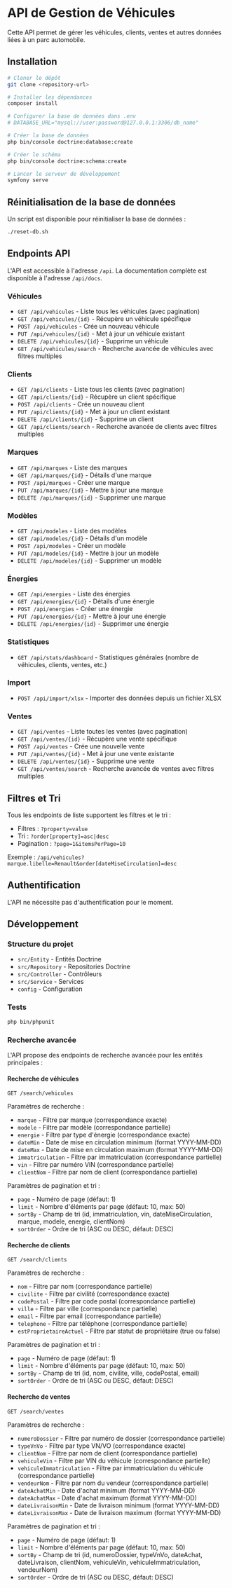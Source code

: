 # API de Gestion de Véhicules

Cette API permet de gérer les véhicules, clients, ventes et autres données liées à un parc automobile.

## Installation

```bash
# Cloner le dépôt
git clone <repository-url>

# Installer les dépendances
composer install

# Configurer la base de données dans .env
# DATABASE_URL="mysql://user:password@127.0.0.1:3306/db_name"

# Créer la base de données
php bin/console doctrine:database:create

# Créer le schéma
php bin/console doctrine:schema:create

# Lancer le serveur de développement
symfony serve
```

## Réinitialisation de la base de données

Un script est disponible pour réinitialiser la base de données :

```bash
./reset-db.sh
```

## Endpoints API

L'API est accessible à l'adresse `/api`. La documentation complète est disponible à l'adresse `/api/docs`.

### Véhicules

- `GET /api/vehicules` - Liste tous les véhicules (avec pagination)
- `GET /api/vehicules/{id}` - Récupère un véhicule spécifique
- `POST /api/vehicules` - Crée un nouveau véhicule
- `PUT /api/vehicules/{id}` - Met à jour un véhicule existant
- `DELETE /api/vehicules/{id}` - Supprime un véhicule
- `GET /api/vehicules/search` - Recherche avancée de véhicules avec filtres multiples

### Clients

- `GET /api/clients` - Liste tous les clients (avec pagination)
- `GET /api/clients/{id}` - Récupère un client spécifique
- `POST /api/clients` - Crée un nouveau client
- `PUT /api/clients/{id}` - Met à jour un client existant
- `DELETE /api/clients/{id}` - Supprime un client
- `GET /api/clients/search` - Recherche avancée de clients avec filtres multiples

### Marques

- `GET /api/marques` - Liste des marques
- `GET /api/marques/{id}` - Détails d'une marque
- `POST /api/marques` - Créer une marque
- `PUT /api/marques/{id}` - Mettre à jour une marque
- `DELETE /api/marques/{id}` - Supprimer une marque

### Modèles

- `GET /api/modeles` - Liste des modèles
- `GET /api/modeles/{id}` - Détails d'un modèle
- `POST /api/modeles` - Créer un modèle
- `PUT /api/modeles/{id}` - Mettre à jour un modèle
- `DELETE /api/modeles/{id}` - Supprimer un modèle

### Énergies

- `GET /api/energies` - Liste des énergies
- `GET /api/energies/{id}` - Détails d'une énergie
- `POST /api/energies` - Créer une énergie
- `PUT /api/energies/{id}` - Mettre à jour une énergie
- `DELETE /api/energies/{id}` - Supprimer une énergie

### Statistiques

- `GET /api/stats/dashboard` - Statistiques générales (nombre de véhicules, clients, ventes, etc.)

### Import

- `POST /api/import/xlsx` - Importer des données depuis un fichier XLSX

### Ventes

- `GET /api/ventes` - Liste toutes les ventes (avec pagination)
- `GET /api/ventes/{id}` - Récupère une vente spécifique
- `POST /api/ventes` - Crée une nouvelle vente
- `PUT /api/ventes/{id}` - Met à jour une vente existante
- `DELETE /api/ventes/{id}` - Supprime une vente
- `GET /api/ventes/search` - Recherche avancée de ventes avec filtres multiples

## Filtres et Tri

Tous les endpoints de liste supportent les filtres et le tri :

- Filtres : `?property=value`
- Tri : `?order[property]=asc|desc`
- Pagination : `?page=1&itemsPerPage=10`

Exemple : `/api/vehicules?marque.libelle=Renault&order[dateMiseCirculation]=desc`

## Authentification

L'API ne nécessite pas d'authentification pour le moment.

## Développement

### Structure du projet

- `src/Entity` - Entités Doctrine
- `src/Repository` - Repositories Doctrine
- `src/Controller` - Contrôleurs
- `src/Service` - Services
- `config` - Configuration

### Tests

  ```bash
php bin/phpunit
```

### Recherche avancée

L'API propose des endpoints de recherche avancée pour les entités principales :

#### Recherche de véhicules
`GET /search/vehicules`

Paramètres de recherche :
- `marque` - Filtre par marque (correspondance exacte)
- `modele` - Filtre par modèle (correspondance partielle)
- `energie` - Filtre par type d'énergie (correspondance exacte)
- `dateMin` - Date de mise en circulation minimum (format YYYY-MM-DD)
- `dateMax` - Date de mise en circulation maximum (format YYYY-MM-DD)
- `immatriculation` - Filtre par immatriculation (correspondance partielle)
- `vin` - Filtre par numéro VIN (correspondance partielle)
- `clientNom` - Filtre par nom de client (correspondance partielle)

Paramètres de pagination et tri :
- `page` - Numéro de page (défaut: 1)
- `limit` - Nombre d'éléments par page (défaut: 10, max: 50)
- `sortBy` - Champ de tri (id, immatriculation, vin, dateMiseCirculation, marque, modele, energie, clientNom)
- `sortOrder` - Ordre de tri (ASC ou DESC, défaut: DESC)

#### Recherche de clients
`GET /search/clients`

Paramètres de recherche :
- `nom` - Filtre par nom (correspondance partielle)
- `civilite` - Filtre par civilité (correspondance exacte)
- `codePostal` - Filtre par code postal (correspondance partielle)
- `ville` - Filtre par ville (correspondance partielle)
- `email` - Filtre par email (correspondance partielle)
- `telephone` - Filtre par téléphone (correspondance partielle)
- `estProprietaireActuel` - Filtre par statut de propriétaire (true ou false)

Paramètres de pagination et tri :
- `page` - Numéro de page (défaut: 1)
- `limit` - Nombre d'éléments par page (défaut: 10, max: 50)
- `sortBy` - Champ de tri (id, nom, civilite, ville, codePostal, email)
- `sortOrder` - Ordre de tri (ASC ou DESC, défaut: DESC)

#### Recherche de ventes
`GET /search/ventes`

Paramètres de recherche :
- `numeroDossier` - Filtre par numéro de dossier (correspondance partielle)
- `typeVnVo` - Filtre par type VN/VO (correspondance exacte)
- `clientNom` - Filtre par nom de client (correspondance partielle)
- `vehiculeVin` - Filtre par VIN du véhicule (correspondance partielle)
- `vehiculeImmatriculation` - Filtre par immatriculation du véhicule (correspondance partielle)
- `vendeurNom` - Filtre par nom du vendeur (correspondance partielle)
- `dateAchatMin` - Date d'achat minimum (format YYYY-MM-DD)
- `dateAchatMax` - Date d'achat maximum (format YYYY-MM-DD)
- `dateLivraisonMin` - Date de livraison minimum (format YYYY-MM-DD)
- `dateLivraisonMax` - Date de livraison maximum (format YYYY-MM-DD)

Paramètres de pagination et tri :
- `page` - Numéro de page (défaut: 1)
- `limit` - Nombre d'éléments par page (défaut: 10, max: 50)
- `sortBy` - Champ de tri (id, numeroDossier, typeVnVo, dateAchat, dateLivraison, clientNom, vehiculeVin, vehiculeImmatriculation, vendeurNom)
- `sortOrder` - Ordre de tri (ASC ou DESC, défaut: DESC) 